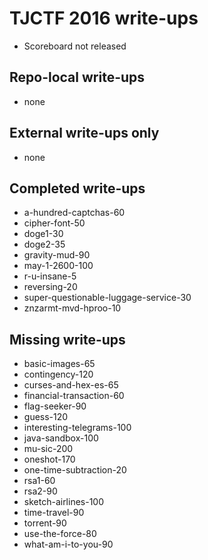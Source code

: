 # TJCTF 2016 write-ups

* Scoreboard not released

## Repo-local write-ups

* none

## External write-ups only

* none

## Completed write-ups
* a-hundred-captchas-60
* cipher-font-50
* doge1-30
* doge2-35
* gravity-mud-90
* may-1-2600-100
* r-u-insane-5
* reversing-20
* super-questionable-luggage-service-30
* znzarmt-mvd-hproo-10

## Missing write-ups
* basic-images-65
* contingency-120
* curses-and-hex-es-65
* financial-transaction-60
* flag-seeker-90
* guess-120
* interesting-telegrams-100
* java-sandbox-100
* mu-sic-200
* oneshot-170
* one-time-subtraction-20
* rsa1-60
* rsa2-90
* sketch-airlines-100
* time-travel-90
* torrent-90
* use-the-force-80
* what-am-i-to-you-90
